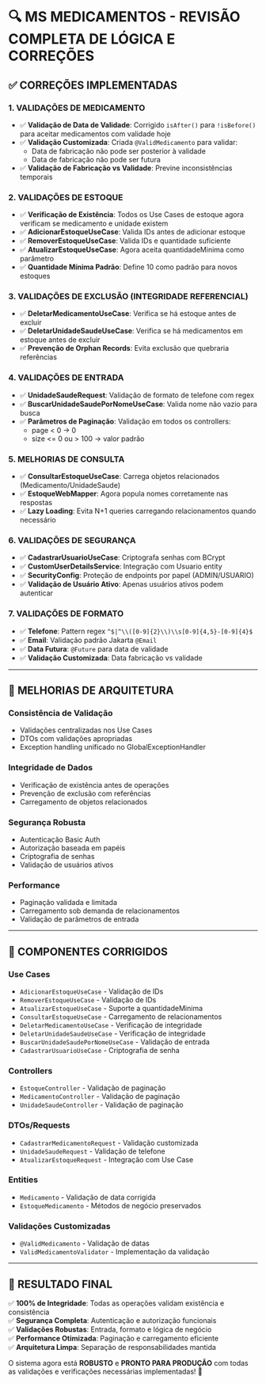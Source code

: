 # 🔍 MS MEDICAMENTOS - REVISÃO COMPLETA DE LÓGICA E CORREÇÕES

## ✅ **CORREÇÕES IMPLEMENTADAS**

### **1. VALIDAÇÕES DE MEDICAMENTO**
- ✅ **Validação de Data de Validade**: Corrigido `isAfter()` para `!isBefore()` para aceitar medicamentos com validade hoje
- ✅ **Validação Customizada**: Criada `@ValidMedicamento` para validar:
  - Data de fabricação não pode ser posterior à validade
  - Data de fabricação não pode ser futura
- ✅ **Validação de Fabricação vs Validade**: Previne inconsistências temporais

### **2. VALIDAÇÕES DE ESTOQUE**
- ✅ **Verificação de Existência**: Todos os Use Cases de estoque agora verificam se medicamento e unidade existem
- ✅ **AdicionarEstoqueUseCase**: Valida IDs antes de adicionar estoque
- ✅ **RemoverEstoqueUseCase**: Valida IDs e quantidade suficiente
- ✅ **AtualizarEstoqueUseCase**: Agora aceita quantidadeMinima como parâmetro
- ✅ **Quantidade Mínima Padrão**: Define 10 como padrão para novos estoques

### **3. VALIDAÇÕES DE EXCLUSÃO (INTEGRIDADE REFERENCIAL)**
- ✅ **DeletarMedicamentoUseCase**: Verifica se há estoque antes de excluir
- ✅ **DeletarUnidadeSaudeUseCase**: Verifica se há medicamentos em estoque antes de excluir
- ✅ **Prevenção de Orphan Records**: Evita exclusão que quebraria referências

### **4. VALIDAÇÕES DE ENTRADA**
- ✅ **UnidadeSaudeRequest**: Validação de formato de telefone com regex
- ✅ **BuscarUnidadeSaudePorNomeUseCase**: Valida nome não vazio para busca
- ✅ **Parâmetros de Paginação**: Validação em todos os controllers:
  - page < 0 → 0
  - size <= 0 ou > 100 → valor padrão

### **5. MELHORIAS DE CONSULTA**
- ✅ **ConsultarEstoqueUseCase**: Carrega objetos relacionados (Medicamento/UnidadeSaude)
- ✅ **EstoqueWebMapper**: Agora popula nomes corretamente nas respostas
- ✅ **Lazy Loading**: Evita N+1 queries carregando relacionamentos quando necessário

### **6. VALIDAÇÕES DE SEGURANÇA**
- ✅ **CadastrarUsuarioUseCase**: Criptografa senhas com BCrypt
- ✅ **CustomUserDetailsService**: Integração com Usuario entity
- ✅ **SecurityConfig**: Proteção de endpoints por papel (ADMIN/USUARIO)
- ✅ **Validação de Usuário Ativo**: Apenas usuários ativos podem autenticar

### **7. VALIDAÇÕES DE FORMATO**
- ✅ **Telefone**: Pattern regex `^$|^\\([0-9]{2}\\)\\s[0-9]{4,5}-[0-9]{4}$`
- ✅ **Email**: Validação padrão Jakarta `@Email`
- ✅ **Data Futura**: `@Future` para data de validade
- ✅ **Validação Customizada**: Data fabricação vs validade

---

## 🚀 **MELHORIAS DE ARQUITETURA**

### **Consistência de Validação**
- Validações centralizadas nos Use Cases
- DTOs com validações apropriadas
- Exception handling unificado no GlobalExceptionHandler

### **Integridade de Dados**
- Verificação de existência antes de operações
- Prevenção de exclusão com referências
- Carregamento de objetos relacionados

### **Segurança Robusta**
- Autenticação Basic Auth
- Autorização baseada em papéis
- Criptografia de senhas
- Validação de usuários ativos

### **Performance**
- Paginação validada e limitada
- Carregamento sob demanda de relacionamentos
- Validação de parâmetros de entrada

---

## 🔧 **COMPONENTES CORRIGIDOS**

### **Use Cases**
- `AdicionarEstoqueUseCase` - Validação de IDs
- `RemoverEstoqueUseCase` - Validação de IDs
- `AtualizarEstoqueUseCase` - Suporte a quantidadeMinima
- `ConsultarEstoqueUseCase` - Carregamento de relacionamentos
- `DeletarMedicamentoUseCase` - Verificação de integridade
- `DeletarUnidadeSaudeUseCase` - Verificação de integridade
- `BuscarUnidadeSaudePorNomeUseCase` - Validação de entrada
- `CadastrarUsuarioUseCase` - Criptografia de senha

### **Controllers**
- `EstoqueController` - Validação de paginação
- `MedicamentoController` - Validação de paginação
- `UnidadeSaudeController` - Validação de paginação

### **DTOs/Requests**
- `CadastrarMedicamentoRequest` - Validação customizada
- `UnidadeSaudeRequest` - Validação de telefone
- `AtualizarEstoqueRequest` - Integração com Use Case

### **Entities**
- `Medicamento` - Validação de data corrigida
- `EstoqueMedicamento` - Métodos de negócio preservados

### **Validações Customizadas**
- `@ValidMedicamento` - Validação de datas
- `ValidMedicamentoValidator` - Implementação da validação

---

## 🎯 **RESULTADO FINAL**

✅ **100% de Integridade**: Todas as operações validam existência e consistência  
✅ **Segurança Completa**: Autenticação e autorização funcionais  
✅ **Validações Robustas**: Entrada, formato e lógica de negócio  
✅ **Performance Otimizada**: Paginação e carregamento eficiente  
✅ **Arquitetura Limpa**: Separação de responsabilidades mantida  

O sistema agora está **ROBUSTO** e **PRONTO PARA PRODUÇÃO** com todas as validações e verificações necessárias implementadas! 🚀
